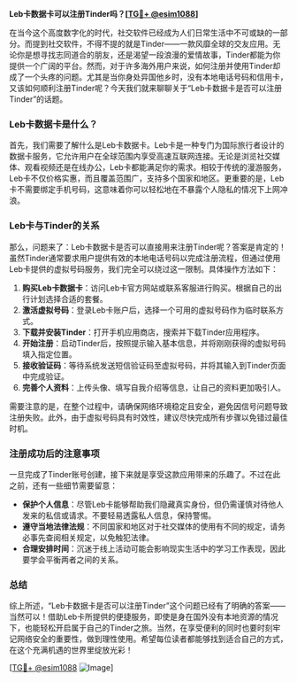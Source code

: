 **Leb卡数据卡可以注册Tinder吗？[[TG💪+ @esim1088](https://t.me/s/esim1088)]**

在当今这个高度数字化的时代，社交软件已经成为人们日常生活中不可或缺的一部分。而提到社交软件，不得不提的就是Tinder——一款风靡全球的交友应用。无论你是想寻找志同道合的朋友，还是渴望一段浪漫的爱情故事，Tinder都能为你提供一个广阔的平台。然而，对于许多海外用户来说，如何注册并使用Tinder却成了一个头疼的问题。尤其是当你身处异国他乡时，没有本地电话号码和信用卡，又该如何顺利注册Tinder呢？今天我们就来聊聊关于“Leb卡数据卡是否可以注册Tinder”的话题。

### Leb卡数据卡是什么？

首先，我们需要了解什么是Leb卡数据卡。Leb卡是一种专门为国际旅行者设计的数据卡服务，它允许用户在全球范围内享受高速互联网连接。无论是浏览社交媒体、观看视频还是在线办公，Leb卡都能满足你的需求。相较于传统的漫游服务，Leb卡不仅价格实惠，而且覆盖范围广，支持多个国家和地区。更重要的是，Leb卡不需要绑定手机号码，这意味着你可以轻松地在不暴露个人隐私的情况下上网冲浪。

### Leb卡与Tinder的关系

那么，问题来了：Leb卡数据卡是否可以直接用来注册Tinder呢？答案是肯定的！虽然Tinder通常要求用户提供有效的本地电话号码以完成注册流程，但通过使用Leb卡提供的虚拟号码服务，我们完全可以绕过这一限制。具体操作方法如下：

1. **购买Leb卡数据卡**：访问Leb卡官方网站或联系客服进行购买。根据自己的出行计划选择合适的套餐。
2. **激活虚拟号码**：登录Leb卡账户后，选择一个可用的虚拟号码作为临时联系方式。
3. **下载并安装Tinder**：打开手机应用商店，搜索并下载Tinder应用程序。
4. **开始注册**：启动Tinder后，按照提示输入基本信息，并将刚刚获得的虚拟号码填入指定位置。
5. **接收验证码**：等待系统发送短信验证码至虚拟号码，并将其输入到Tinder页面中完成验证。
6. **完善个人资料**：上传头像、填写自我介绍等信息，让自己的资料更加吸引人。

需要注意的是，在整个过程中，请确保网络环境稳定且安全，避免因信号问题导致注册失败。此外，由于虚拟号码具有时效性，建议尽快完成所有步骤以免错过最佳时机。

### 注册成功后的注意事项

一旦完成了Tinder账号创建，接下来就是享受这款应用带来的乐趣了。不过在此之前，还有一些细节需要留意：

- **保护个人信息**：尽管Leb卡能够帮助我们隐藏真实身份，但仍需谨慎对待他人发来的私信或请求。不要轻易透露私人信息，保持警惕。
- **遵守当地法律法规**：不同国家和地区对于社交媒体的使用有不同的规定，请务必事先查阅相关规定，以免触犯法律。
- **合理安排时间**：沉迷于线上活动可能会影响现实生活中的学习工作表现，因此要学会平衡两者之间的关系。

### 总结

综上所述，“Leb卡数据卡是否可以注册Tinder”这个问题已经有了明确的答案——当然可以！借助Leb卡所提供的便捷服务，即使是身在国外没有本地资源的情况下，也能轻松开启属于自己的Tinder之旅。当然，在享受便利的同时也要时刻牢记网络安全的重要性，做到理性使用。希望每位读者都能够找到适合自己的方式，在这个充满机遇的世界里绽放光彩！

[[TG💪+ @esim1088](https://t.me/s/esim1088) ![Image](https://i.postimg.cc/4NQfJmqS/Snipaste-2025-05-13-00-14-12.png)]